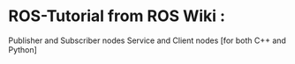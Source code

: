 # ROS-Tutorial from ROS Wiki : 
Publisher and Subscriber nodes
Service and Client nodes [for both C++ and Python]
